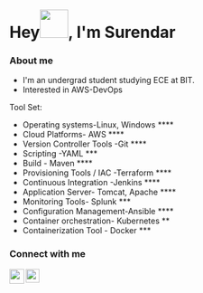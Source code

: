 # Hey<img src="https://github.com/TheDudeThatCode/TheDudeThatCode/blob/master/Assets/Hi.gif" height="50px" width="50px">, I'm Surendar 

### About me

- I'm an undergrad student studying ECE at BIT.
- Interested in AWS-DevOps 

Tool Set:
- Operating systems-Linux, Windows ****
- Cloud Platforms- AWS ****
- Version Controller Tools -Git ****
- Scripting -YAML ***
- Build - Maven ****
- Provisioning Tools / IAC -Terraform ****
- Continuous Integration -Jenkins ****
- Application Server- Tomcat, Apache ****
- Monitoring Tools- Splunk ***
- Configuration Management-Ansible ****
- Container orchestration- Kubernetes **
- Containerization Tool - Docker ***




### Connect with me

<a href="mailto:surendar.sv024@gmail.com">
  <img align="left" width="26px" src="https://www.vectorlogo.zone/logos/gmail/gmail-icon.svg" />
</a>
<a href="https://www.linkedin.com/in/surendar-sv-a940821bb/">
  <img align="left" width="24px" src="https://www.vectorlogo.zone/logos/linkedin/linkedin-icon.svg"/>
</a>

<a href="tel:+918680040193">
</a>
